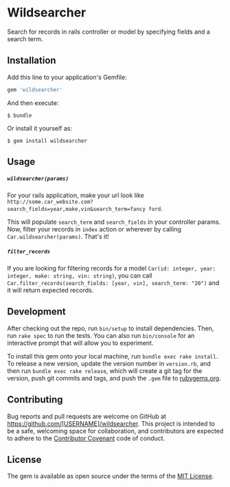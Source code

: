 # Wildsearcher

Search for records in rails controller or model by specifying fields and a search term.

## Installation

Add this line to your application's Gemfile:

```ruby
gem 'wildsearcher'
```

And then execute:

    $ bundle

Or install it yourself as:

    $ gem install wildsearcher

## Usage

##### `wildsearcher(params)`

For your rails application, make your url look like `http://some.car_website.com?search_fields=year,make,vin&search_term=fancy ford`.

This will populate `search_term` and `search_fields` in your controller params. Now, filter your records in `index` action or wherever by calling `Car.wildsearcher(params)`. That's it!


##### `filter_records`

If you are looking for filtering records for a model `Car(id: integer, year: integer, make: string, vin: string)`, you can call `Car.filter_records(search_fields: [year, vin], search_term: "20")` and it will return expected records.

## Development

After checking out the repo, run `bin/setup` to install dependencies. Then, run `rake spec` to run the tests. You can also run `bin/console` for an interactive prompt that will allow you to experiment.

To install this gem onto your local machine, run `bundle exec rake install`. To release a new version, update the version number in `version.rb`, and then run `bundle exec rake release`, which will create a git tag for the version, push git commits and tags, and push the `.gem` file to [rubygems.org](https://rubygems.org).

## Contributing

Bug reports and pull requests are welcome on GitHub at https://github.com/[USERNAME]/wildsearcher. This project is intended to be a safe, welcoming space for collaboration, and contributors are expected to adhere to the [Contributor Covenant](http://contributor-covenant.org) code of conduct.


## License

The gem is available as open source under the terms of the [MIT License](http://opensource.org/licenses/MIT).

